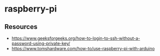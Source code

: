 # raspberry-pi

## Resources
- https://www.geeksforgeeks.org/how-to-login-to-ssh-without-a-password-using-private-key/
- https://www.tomshardware.com/how-to/use-raspberry-pi-with-arduino
